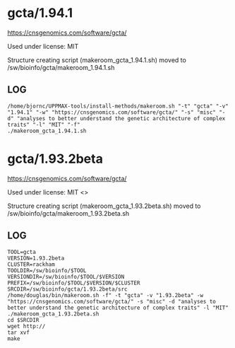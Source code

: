 gcta/1.94.1
========================

<https://cnsgenomics.com/software/gcta/>

Used under license:
MIT


Structure creating script (makeroom_gcta_1.94.1.sh) moved to /sw/bioinfo/gcta/makeroom_1.94.1.sh

LOG
---

    /home/bjornc/UPPMAX-tools/install-methods/makeroom.sh "-t" "gcta" "-v" "1.94.1" "-w" "https://cnsgenomics.com/software/gcta/" "-s" "misc" "-d" "analyses to better understand the genetic architecture of complex traits" "-l" "MIT" "-f"
    ./makeroom_gcta_1.94.1.sh
gcta/1.93.2beta
========================

<https://cnsgenomics.com/software/gcta/>

Used under license:
MIT
<>

Structure creating script (makeroom_gcta_1.93.2beta.sh) moved to /sw/bioinfo/gcta/makeroom_1.93.2beta.sh

LOG
---

    TOOL=gcta
    VERSION=1.93.2beta
    CLUSTER=rackham
    TOOLDIR=/sw/bioinfo/$TOOL
    VERSIONDIR=/sw/bioinfo/$TOOL/$VERSION
    PREFIX=/sw/bioinfo/$TOOL/$VERSION/$CLUSTER
    SRCDIR=/sw/bioinfo/gcta/1.93.2beta/src
    /home/douglas/bin/makeroom.sh -f" -t "gcta" -v "1.93.2beta" -w "https://cnsgenomics.com/software/gcta/" -s "misc" -d "analyses to better understand the genetic architecture of complex traits" -l "MIT"
    ./makeroom_gcta_1.93.2beta.sh
    cd $SRCDIR
    wget http://
    tar xvf 
    make

